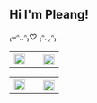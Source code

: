 ## Hi I'm Pleang!

₍⑅ᐢ..ᐢ₎♡  ₍ᐢ.  ̯.ᐢ₎

<table>
  <tr>
    <td colspan="2" align="center">
      <img align="center" width="100%" src="https://github-readme-stats.vercel.app/api/top-langs/?username=anuraghazra&layout=compact)](https://github.com/anuraghazra/github-readme-stats)" alt=""></img>
    </td>
    <td><th colspan="2"><img width="100%" src="https://media3.giphy.com/media/20HHL9gfk3MoP8JAIp/giphy.gif?cid=ecf05e47pwiwm5wvk7c0wxz6zfxbypnpuy00bdl5i5yz3a26&rid=giphy.gif&ct=s"></th></td>
  </tr>
<!--   <tr><th colspan="2"><img width="100%" src="https://i.pinimg.com/originals/d2/c0/a7/d2c0a74ad6a2530de22751bf414b3939.gif"></th></tr> -->
</table>
<!-- [![Top Langs](https://github-readme-stats.vercel.app/api/top-langs/?username=anuraghazra&layout=compact)](https://github.com/anuraghazra/github-readme-stats) -->


<!-- <div align="center">
  <img align="left" src="https://i.pinimg.com/originals/d2/c0/a7/d2c0a74ad6a2530de22751bf414b3939.gif" align="left" width="400px" height="208.5px"> -->
<table>
  <tr>
    <td colspan="2" align="center">
      <img align="center" width="100%" src="https://spotify-recently-played-readme.vercel.app/api?user=x6lp5a8tjyd1ely2jbqnf0eu3" alt=""></img>
    </td>
    <td><th colspan="2"><img width="100%" src="https://i.pinimg.com/originals/d2/c0/a7/d2c0a74ad6a2530de22751bf414b3939.gif"></th></td>
  </tr>
<!--   <tr><th colspan="2"><img width="100%" src="https://i.pinimg.com/originals/d2/c0/a7/d2c0a74ad6a2530de22751bf414b3939.gif"></th></tr> -->
</table>


 <!-- 🔭 I’m currently working on ...
🌱 I’m currently learning ...
👯 I’m looking to collaborate on ...
🤔 I’m looking for help with ...
💬 Ask me about ...
📫 How to reach me: ...
😄 Pronouns: ...
⚡ Fun fact: ... -->
